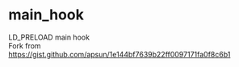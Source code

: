 # main_hook</br>
LD_PRELOAD main hook </br>
Fork from https://gist.github.com/apsun/1e144bf7639b22ff0097171fa0f8c6b1</br>
